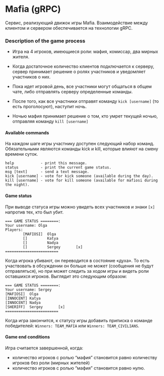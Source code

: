 # Mafia (gRPC)

Сервис, реализующий движок игры Mafia. Взаимодействие
между клиентом и сервером обеспечивается на технологии gRPC.

### Description of the game process
* Игра на 4 игроков, имеющиеся роли: мафия, комиссар, два мирных жителя.


* Когда достаточное количество клиентов подключается к серверу, сервер принимает решение о ролях участников и уведомляет участников о них.

* Пока идет игровой день, все участники могут общаться в общем чате, либо отправлять серверу определенные команды.

* После того, как все участники отправят команду `kick [username]` (то есть проголосуют), наступит ночь.

* Ночью мафия принимает решение о том, кто умрет текущей ночью, отправляя команду `kill [username]`


#### Available commands
На каждом шаге игры участнику доступен следующий набор команд. Обязательными являются команды kick и kill, которые влияют на смену времени суток.

    help            - print this message.
    status          - print the current game status.
    msg [text]      - send a text message.
    kick [username] - vote for kick someone (available during the day).
    kill [username] - vote for kill someone (available for mafiosi during the night).

#### Game status
При выводе статуса игры можно увидеть всех участников и знаки `[x]` напротив тех, кто был убит.
```
=== GAME STATUS ========:
Your username: Olga
Players:
        [MAFIOSI]  Olga
        []         Katya
        []         Nadya
        []         Sergey       [x]
========================
```

Когда игрока убивают, он переводится в состояние «духа». То есть участвовать в обсуждении он больше не может (сообщения не будут отправляться), но при может следить за ходом игры и видеть роли оставшихся игроков. Выглядит это следующим образом: 

```
=== GAME STATUS ========:
Your username: Sergey
[MAFIOSI]  Olga
[INNOCENT] Katya
[INNOCENT] Nadya
[SHERIFF]  Sergey       [x]
========================
```

Когда игра закончится, к статусу игры добавить приписка о команде победителей: `Winners: TEAM_MAFIA` или `Winners: TEAM_CIVILIANS`.


#### Game end conditions

Игра считается завершенной, когда:

* количество игроков с ролью “мафия” становится равно количеству игроков без роли (мирных жителей)
* количество игроков с ролью “мафия” становится равно нулю.